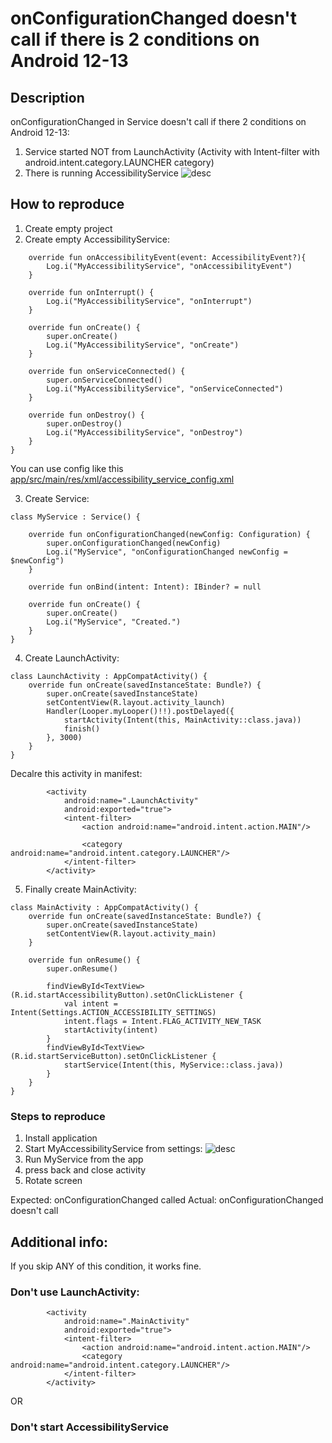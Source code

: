 # onConfigurationChanged doesn't call if there is 2 conditions on Android 12-13
## Description
onConfigurationChanged in Service doesn't call if there 2 conditions on Android 12-13:
1. Service started NOT from LaunchActivity (Activity with Intent-filter with android.intent.category.LAUNCHER category)
2. There is running AccessibilityService
![desc](onConfChanged.png)

## How to reproduce
1. Create empty project
2. Create empty AccessibilityService:
```class MyAccessibilityService : AccessibilityService() {
    override fun onAccessibilityEvent(event: AccessibilityEvent?){
        Log.i("MyAccessibilityService", "onAccessibilityEvent")
    }

    override fun onInterrupt() {
        Log.i("MyAccessibilityService", "onInterrupt")
    }

    override fun onCreate() {
        super.onCreate()
        Log.i("MyAccessibilityService", "onCreate")
    }

    override fun onServiceConnected() {
        super.onServiceConnected()
        Log.i("MyAccessibilityService", "onServiceConnected")
    }

    override fun onDestroy() {
        super.onDestroy()
        Log.i("MyAccessibilityService", "onDestroy")
    }
}
```


You can use config like this [app/src/main/res/xml/accessibility_service_config.xml](app/src/main/res/xml/accessibility_service_config.xml)

3. Create Service:

```
class MyService : Service() {

    override fun onConfigurationChanged(newConfig: Configuration) {
        super.onConfigurationChanged(newConfig)
        Log.i("MyService", "onConfigurationChanged newConfig = $newConfig")
    }

    override fun onBind(intent: Intent): IBinder? = null

    override fun onCreate() {
        super.onCreate()
        Log.i("MyService", "Created.")
    }
}
```

4. Create LaunchActivity:
```
class LaunchActivity : AppCompatActivity() {
    override fun onCreate(savedInstanceState: Bundle?) {
        super.onCreate(savedInstanceState)
        setContentView(R.layout.activity_launch)
        Handler(Looper.myLooper()!!).postDelayed({
            startActivity(Intent(this, MainActivity::class.java))
            finish()
        }, 3000)
    }
}
```

Decalre this activity in manifest:
```
        <activity
            android:name=".LaunchActivity"
            android:exported="true">
            <intent-filter>
                <action android:name="android.intent.action.MAIN"/>

                <category android:name="android.intent.category.LAUNCHER"/>
            </intent-filter>
        </activity>
```

5. Finally create MainActivity:

```
class MainActivity : AppCompatActivity() {
    override fun onCreate(savedInstanceState: Bundle?) {
        super.onCreate(savedInstanceState)
        setContentView(R.layout.activity_main)
    }

    override fun onResume() {
        super.onResume()

        findViewById<TextView>(R.id.startAccessibilityButton).setOnClickListener {
            val intent = Intent(Settings.ACTION_ACCESSIBILITY_SETTINGS)
            intent.flags = Intent.FLAG_ACTIVITY_NEW_TASK
            startActivity(intent)
        }
        findViewById<TextView>(R.id.startServiceButton).setOnClickListener {
            startService(Intent(this, MyService::class.java))
        }
    }
}
```

### Steps to reproduce

1. Install application
2. Start MyAccessibilityService from settings:
![desc](settings.png)
3. Run MyService from the app
4. press back and close activity
5. Rotate screen

Expected: onConfigurationChanged called
Actual: onConfigurationChanged doesn't call

## Additional info:
If you skip ANY of this condition, it works fine.
### Don't use LaunchActivity:
```
        <activity
            android:name=".MainActivity"
            android:exported="true">
            <intent-filter>
                <action android:name="android.intent.action.MAIN"/>
                <category android:name="android.intent.category.LAUNCHER"/>
            </intent-filter>
        </activity>

``` 

OR 

### Don't start AccessibilityService